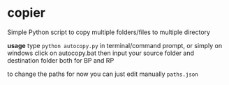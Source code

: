 # copier
Simple Python script to copy multiple folders/files to multiple directory

**usage**
type `python autocopy.py` in terminal/command prompt, or simply on windows click on autocopy.bat
then input your source folder and destination folder both for BP and RP

to change the paths for now you can just edit manually `paths.json`
